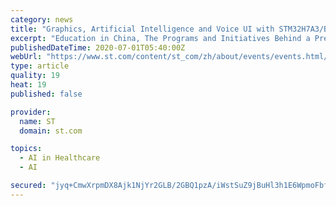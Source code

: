 ```yaml
---
category: news
title: "Graphics, Artificial Intelligence and Voice UI with STM32H7A3/B3"
excerpt: "Education in China, The Programs and Initiatives Behind a Prestigious Award"
publishedDateTime: 2020-07-01T05:40:00Z
webUrl: "https://www.st.com/content/st_com/zh/about/events/events.html/stm32h7a3-b3-graphics-ai-voiceui-webinar-ame-2020.html"
type: article
quality: 19
heat: 19
published: false

provider:
  name: ST
  domain: st.com

topics:
  - AI in Healthcare
  - AI

secured: "jyq+CmwXrpmDX8Ajk1NjYr2GLB/2GBQ1pzA/iWstSuZ9jBuHl3h1E6WpmoFbfIMQSr0DmySBwPVkEijf945ZUkHq+BL/maVbo4H/pwOwQYy4xvAgMUlGFeDMiAurK5gubgXNAUVNY8o1cfuJ5B7edxt7nz3dO6X48jUOlKgidDho6UWvTImIVrg87KjeBwUR9ePdWw+JTRzjAkuypisu2HDTWm+OpTrMpSuyhxCh4EJLI0ZyxU+Jpkae4foVKBhvI4Oi5S2BCmsGpAIR208LIqV4myJGvoDJiNAoHxRJUQncIgHiLgq/zdzb47sOAGVdA2SGLHLp3w34RE7vQiuBhw==;xxVRMp3P5bHfcleynWvO+w=="
---
```



